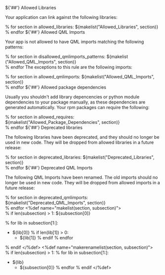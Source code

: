 ${'##'} Allowed Libraries

Your application can link against the following libraries:

% for section in allowed_libraries:
${makelist("Allowed_Libraries", section)}\
% endfor
${'##'} Allowed QML Imports

Your app is not allowed to have QML imports matching the following patterns:

% for section in disallowed_qmlimports_patterns:
${makelist ("Allowed_QML_Imports", section)}\
% endfor
The exceptions to this rule are the following imports:

% for section in allowed_qmlimports:
${makelist("Allowed_QML_Imports", section)}\
% endfor
${'##'} Allowed package dependencies

Usually you shouldn't add library depencencies or python module dependencies to your package manually, as these dependencies are generated automatically. Your rpm packages can require the following:

% for section in allowed_requires:
${makelist("Allowed_Package_Dependencies", section)}\
% endfor
${'##'} Deprecated libraries

The following libraries have been deprecated, and they should no longer be used in new code. They will be dropped from allowed libraries in a future release:

% for section in deprecated_libraries:
${makelist("Deprecated_Libraries", section)}\
% endfor
${'##'} Deprecated QML Imports

The following QML Imports have been renamed. The old imports should no longer be used in new code. They will be dropped from allowed imports in a future release:

% for section in deprecated_qmlimports:
${makelist("Deprecated_QML_Imports", section)}\
% endfor
<%def name="makelist(section, subsection)">\
% if len(subsection) > 1:
${subsection[0]}

% for lib in subsection[1:]:
  - ${lib[0]}
% if len(lib[1]) > 0:
    - ${lib[1]}
% endif
% endfor

% endif
</%def>
<%def name="makerenamelist(section, subsection)">\
% if len(subsection) > 1:
% for lib in subsection[1:]:
  - ${lib}
    - ${subsection[0]}
% endfor
% endif
</%def>
